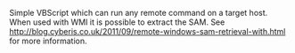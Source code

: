 Simple VBScript which can run any remote command on a target host. When used with WMI it is possible to extract the SAM.
See http://blog.cyberis.co.uk/2011/09/remote-windows-sam-retrieval-with.html for more information.